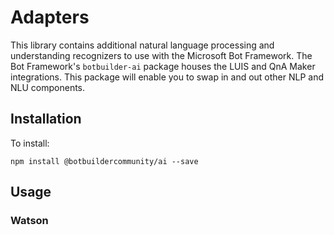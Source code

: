 # Adapters

This library contains additional natural language processing and understanding recognizers to use with the Microsoft Bot Framework. The Bot Framework's `botbuilder-ai` package houses the LUIS and QnA Maker integrations. This package will enable you to swap in and out other NLP and NLU components.

## Installation

To install:

    npm install @botbuildercommunity/ai --save

## Usage

### Watson
